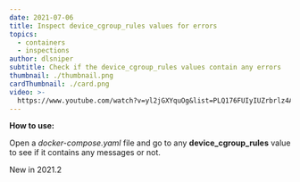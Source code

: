 ```yaml
---
date: 2021-07-06
title: Inspect device_cgroup_rules values for errors
topics:
  - containers
  - inspections
author: dlsniper
subtitle: Check if the device_cgroup_rules values contain any errors
thumbnail: ./thumbnail.png
cardThumbnail: ./card.png
video: >-
  https://www.youtube.com/watch?v=yl2jGXYquOg&list=PLQ176FUIyIUZrbrlz4AY1V8VzBJKZyVlW&index=62
---
```


**How to use:**

Open a _docker-compose.yaml_ file and go to any **device_cgroup_rules** value to see if it contains any messages or not.

<span class="tag is-rounded">New in 2021.2</span>
